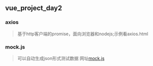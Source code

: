 ## vue_project_day2

### axios
> 基于http客户端的promise，面向浏览器和nodejs;示例看axios.html

### mock.js
> 可以自动生成json形式测试数据 网址[mock.js](https://github.com/nuysoft/Mock/wiki/Getting-Started)